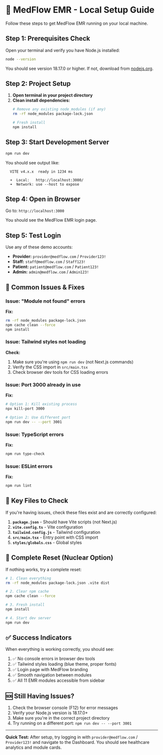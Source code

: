 # 🏥 MedFlow EMR - Local Setup Guide

Follow these steps to get MedFlow EMR running on your local machine.

## Step 1: Prerequisites Check

Open your terminal and verify you have Node.js installed:

```bash
node --version
```

You should see version 18.17.0 or higher. If not, download from [nodejs.org](https://nodejs.org/).

## Step 2: Project Setup

1. **Open terminal in your project directory**
2. **Clean install dependencies:**
   ```bash
   # Remove any existing node_modules (if any)
   rm -rf node_modules package-lock.json
   
   # Fresh install
   npm install
   ```

## Step 3: Start Development Server

```bash
npm run dev
```

You should see output like:
```
  VITE v4.x.x  ready in 1234 ms

  ➜  Local:   http://localhost:3000/
  ➜  Network: use --host to expose
```

## Step 4: Open in Browser

Go to: `http://localhost:3000`

You should see the MedFlow EMR login page.

## Step 5: Test Login

Use any of these demo accounts:
- **Provider:** `provider@medflow.com` / `Provider123!`
- **Staff:** `staff@medflow.com` / `Staff123!`  
- **Patient:** `patient@medflow.com` / `Patient123!`
- **Admin:** `admin@medflow.com` / `Admin123!`

## 🚨 Common Issues & Fixes

### Issue: "Module not found" errors
**Fix:**
```bash
rm -rf node_modules package-lock.json
npm cache clean --force
npm install
```

### Issue: Tailwind styles not loading
**Check:**
1. Make sure you're using `npm run dev` (not Next.js commands)
2. Verify the CSS import in `src/main.tsx`
3. Check browser dev tools for CSS loading errors

### Issue: Port 3000 already in use
**Fix:**
```bash
# Option 1: Kill existing process
npx kill-port 3000

# Option 2: Use different port
npm run dev -- --port 3001
```

### Issue: TypeScript errors
**Fix:**
```bash
npm run type-check
```

### Issue: ESLint errors
**Fix:**
```bash
npm run lint
```

## 📂 Key Files to Check

If you're having issues, check these files exist and are correctly configured:

1. **`package.json`** - Should have Vite scripts (not Next.js)
2. **`vite.config.ts`** - Vite configuration
3. **`tailwind.config.js`** - Tailwind configuration
4. **`src/main.tsx`** - Entry point with CSS import
5. **`styles/globals.css`** - Global styles

## 🔄 Complete Reset (Nuclear Option)

If nothing works, try a complete reset:

```bash
# 1. Clean everything
rm -rf node_modules package-lock.json .vite dist

# 2. Clear npm cache
npm cache clean --force

# 3. Fresh install
npm install

# 4. Start dev server
npm run dev
```

## ✅ Success Indicators

When everything is working correctly, you should see:

1. ✅ No console errors in browser dev tools
2. ✅ Tailwind styles loading (blue theme, proper fonts)
3. ✅ Login page with MedFlow branding
4. ✅ Smooth navigation between modules
5. ✅ All 11 EMR modules accessible from sidebar

## 🆘 Still Having Issues?

1. Check the browser console (F12) for error messages
2. Verify your Node.js version is 18.17.0+
3. Make sure you're in the correct project directory
4. Try running on a different port: `npm run dev -- --port 3001`

---

**Quick Test:** After setup, try logging in with `provider@medflow.com` / `Provider123!` and navigate to the Dashboard. You should see healthcare analytics and module cards.